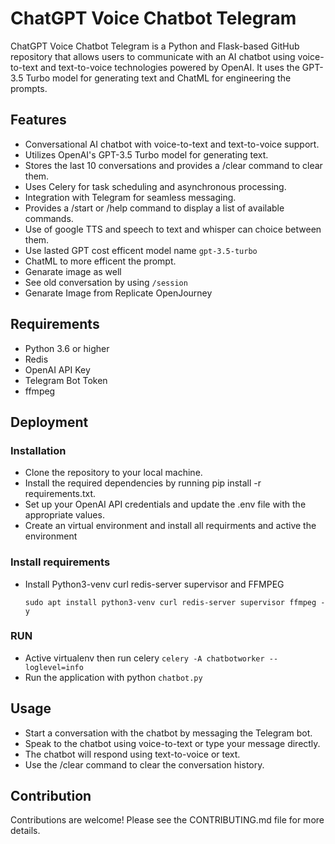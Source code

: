 # ChatGPT Voice Chatbot Telegram

ChatGPT Voice Chatbot Telegram is a Python and Flask-based GitHub repository that allows users to communicate with an AI chatbot using voice-to-text and text-to-voice technologies powered by OpenAI. It uses the GPT-3.5 Turbo model for generating text and ChatML for engineering the prompts.


## Features
- Conversational AI chatbot with voice-to-text and text-to-voice support.
- Utilizes OpenAI's GPT-3.5 Turbo model for generating text.
- Stores the last 10 conversations and provides a /clear command to clear them.
- Uses Celery for task scheduling and asynchronous processing.
- Integration with Telegram for seamless messaging.
- Provides a /start or /help command to display a list of available commands.
- Use of google TTS and speech to text and whisper can choice between them.
- Use lasted GPT cost efficent model name `gpt-3.5-turbo`
- ChatML to more efficent the prompt.
- Genarate image as well
- See old conversation by using `/session`
- Genarate Image from Replicate OpenJourney

## Requirements

- Python 3.6 or higher
- Redis
- OpenAI API Key
- Telegram Bot Token
- ffmpeg




## Deployment

### Installation
- Clone the repository to your local machine.
- Install the required dependencies by running pip install -r requirements.txt.
- Set up your OpenAI API credentials and update the .env file with the appropriate values.
- Create an virtual environment and install all requirments and active the environment


### Install requirements
- Install Python3-venv curl redis-server supervisor and FFMPEG
    ```
    sudo apt install python3-venv curl redis-server supervisor ffmpeg -y
    ```
    
### RUN

- Active virtualenv then run celery `celery -A chatbotworker --loglevel=info`
- Run the application with python `chatbot.py`
    
## Usage
- Start a conversation with the chatbot by messaging the Telegram bot.
- Speak to the chatbot using voice-to-text or type your message directly.
- The chatbot will respond using text-to-voice or text.
- Use the /clear command to clear the conversation history.

## Contribution

Contributions are welcome! Please see the CONTRIBUTING.md file for more details.
